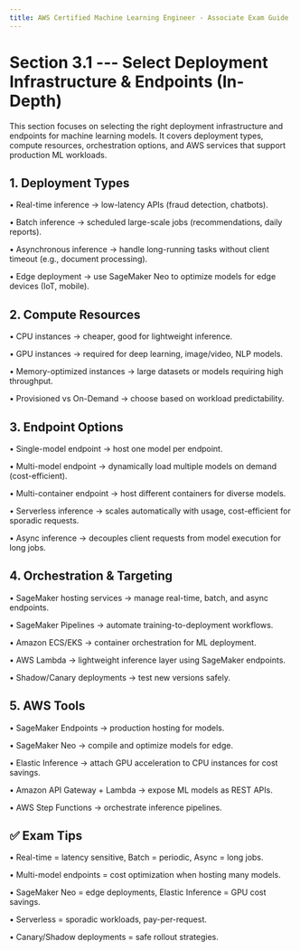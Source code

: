 ```yaml
---
title: AWS Certified Machine Learning Engineer - Associate Exam Guide
---
```


# Section 3.1 --- Select Deployment Infrastructure & Endpoints (In-Depth)

This section focuses on selecting the right deployment infrastructure
and endpoints for machine learning models. It covers deployment types,
compute resources, orchestration options, and AWS services that support
production ML workloads.

## 1. Deployment Types

• Real-time inference → low-latency APIs (fraud detection, chatbots).

• Batch inference → scheduled large-scale jobs (recommendations, daily
reports).

• Asynchronous inference → handle long-running tasks without client
timeout (e.g., document processing).

• Edge deployment → use SageMaker Neo to optimize models for edge
devices (IoT, mobile).

## 2. Compute Resources

• CPU instances → cheaper, good for lightweight inference.

• GPU instances → required for deep learning, image/video, NLP models.

• Memory-optimized instances → large datasets or models requiring high
throughput.

• Provisioned vs On-Demand → choose based on workload predictability.

## 3. Endpoint Options

• Single-model endpoint → host one model per endpoint.

• Multi-model endpoint → dynamically load multiple models on demand
(cost-efficient).

• Multi-container endpoint → host different containers for diverse
models.

• Serverless inference → scales automatically with usage, cost-efficient
for sporadic requests.

• Async inference → decouples client requests from model execution for
long jobs.

## 4. Orchestration & Targeting

• SageMaker hosting services → manage real-time, batch, and async
endpoints.

• SageMaker Pipelines → automate training-to-deployment workflows.

• Amazon ECS/EKS → container orchestration for ML deployment.

• AWS Lambda → lightweight inference layer using SageMaker endpoints.

• Shadow/Canary deployments → test new versions safely.

## 5. AWS Tools

• SageMaker Endpoints → production hosting for models.

• SageMaker Neo → compile and optimize models for edge.

• Elastic Inference → attach GPU acceleration to CPU instances for cost
savings.

• Amazon API Gateway + Lambda → expose ML models as REST APIs.

• AWS Step Functions → orchestrate inference pipelines.

## ✅ Exam Tips

• Real-time = latency sensitive, Batch = periodic, Async = long jobs.

• Multi-model endpoints = cost optimization when hosting many models.

• SageMaker Neo = edge deployments, Elastic Inference = GPU cost
savings.

• Serverless = sporadic workloads, pay-per-request.

• Canary/Shadow deployments = safe rollout strategies.
